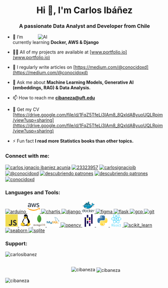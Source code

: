 <h1 align="center">Hi 👋, I'm Carlos Ibáñez</h1>
<h3 align="center">A passionate Data Analyst and Developer from Chile</h3>
<img align="right" alt="AI" width="400" src="https://assets-global.website-files.com/624ac40503a527cf47af4192/65313084ff0fb3453089947e_giphy.gif">

- 🌱 I’m currently learning **Docker, AWS & Django**

- 👨‍💻 All of my projects are available at [www.portfolio.io](www.portfolio.io)

- 📝 I regularly write articles on [https://medium.com/@conocidoxd](https://medium.com/@conocidoxd)

- 💬 Ask me about **Machine Learning Models, Generative AI (embeddings, RAG) & Data Analysis.**

- 📫 How to reach me **cibaneza@uft.edu**

- 📄 Get my CV [https://drive.google.com/file/d/1FqZ5TfeLi3lAm8_8QxldAByuoUQLRpjm/view?usp=sharing](https://drive.google.com/file/d/1FqZ5TfeLi3lAm8_8QxldAByuoUQLRpjm/view?usp=sharing)

- ⚡ Fun fact **I read more Statistics books than other topics.**

<h3 align="left">Connect with me:</h3>
<p align="left">
<a href="https://linkedin.com/in/carlos ignacio ibaniez acunia" target="blank"><img align="center" src="https://raw.githubusercontent.com/rahuldkjain/github-profile-readme-generator/master/src/images/icons/Social/linked-in-alt.svg" alt="carlos ignacio ibaniez acunia" height="30" width="40" /></a>
<a href="https://stackoverflow.com/users/23323957" target="blank"><img align="center" src="https://raw.githubusercontent.com/rahuldkjain/github-profile-readme-generator/master/src/images/icons/Social/stack-overflow.svg" alt="23323957" height="30" width="40" /></a>
<a href="https://instagram.com/carlosignacioib" target="blank"><img align="center" src="https://raw.githubusercontent.com/rahuldkjain/github-profile-readme-generator/master/src/images/icons/Social/instagram.svg" alt="carlosignacioib" height="30" width="40" /></a>
<a href="https://medium.com/@conocidoxd" target="blank"><img align="center" src="https://raw.githubusercontent.com/rahuldkjain/github-profile-readme-generator/master/src/images/icons/Social/medium.svg" alt="@conocidoxd" height="30" width="40" /></a>
<a href="https://www.youtube.com/c/descubriendo patrones" target="blank"><img align="center" src="https://raw.githubusercontent.com/rahuldkjain/github-profile-readme-generator/master/src/images/icons/Social/youtube.svg" alt="descubriendo patrones" height="30" width="40" /></a>
<a href="https://www.hackerrank.com/descubriendo patrones" target="blank"><img align="center" src="https://raw.githubusercontent.com/rahuldkjain/github-profile-readme-generator/master/src/images/icons/Social/hackerrank.svg" alt="descubriendo patrones" height="30" width="40" /></a>
<a href="https://www.leetcode.com/conocidoxd" target="blank"><img align="center" src="https://raw.githubusercontent.com/rahuldkjain/github-profile-readme-generator/master/src/images/icons/Social/leet-code.svg" alt="conocidoxd" height="30" width="40" /></a>
</p>

<h3 align="left">Languages and Tools:</h3>
<p align="left"> <a href="https://www.arduino.cc/" target="_blank" rel="noreferrer"> <img src="https://cdn.worldvectorlogo.com/logos/arduino-1.svg" alt="arduino" width="40" height="40"/> </a> <a href="https://aws.amazon.com" target="_blank" rel="noreferrer"> <img src="https://raw.githubusercontent.com/devicons/devicon/master/icons/amazonwebservices/amazonwebservices-original-wordmark.svg" alt="aws" width="40" height="40"/> </a> <a href="https://www.chartjs.org" target="_blank" rel="noreferrer"> <img src="https://www.chartjs.org/media/logo-title.svg" alt="chartjs" width="40" height="40"/> </a> <a href="https://www.djangoproject.com/" target="_blank" rel="noreferrer"> <img src="https://cdn.worldvectorlogo.com/logos/django.svg" alt="django" width="40" height="40"/> </a> <a href="https://www.docker.com/" target="_blank" rel="noreferrer"> <img src="https://raw.githubusercontent.com/devicons/devicon/master/icons/docker/docker-original-wordmark.svg" alt="docker" width="40" height="40"/> </a> <a href="https://www.figma.com/" target="_blank" rel="noreferrer"> <img src="https://www.vectorlogo.zone/logos/figma/figma-icon.svg" alt="figma" width="40" height="40"/> </a> <a href="https://flask.palletsprojects.com/" target="_blank" rel="noreferrer"> <img src="https://www.vectorlogo.zone/logos/pocoo_flask/pocoo_flask-icon.svg" alt="flask" width="40" height="40"/> </a> <a href="https://cloud.google.com" target="_blank" rel="noreferrer"> <img src="https://www.vectorlogo.zone/logos/google_cloud/google_cloud-icon.svg" alt="gcp" width="40" height="40"/> </a> <a href="https://git-scm.com/" target="_blank" rel="noreferrer"> <img src="https://www.vectorlogo.zone/logos/git-scm/git-scm-icon.svg" alt="git" width="40" height="40"/> </a> <a href="https://developer.mozilla.org/en-US/docs/Web/JavaScript" target="_blank" rel="noreferrer"> <img src="https://raw.githubusercontent.com/devicons/devicon/master/icons/javascript/javascript-original.svg" alt="javascript" width="40" height="40"/> </a> <a href="https://www.linux.org/" target="_blank" rel="noreferrer"> <img src="https://raw.githubusercontent.com/devicons/devicon/master/icons/linux/linux-original.svg" alt="linux" width="40" height="40"/> </a> <a href="https://www.mongodb.com/" target="_blank" rel="noreferrer"> <img src="https://raw.githubusercontent.com/devicons/devicon/master/icons/mongodb/mongodb-original-wordmark.svg" alt="mongodb" width="40" height="40"/> </a> <a href="https://www.mysql.com/" target="_blank" rel="noreferrer"> <img src="https://raw.githubusercontent.com/devicons/devicon/master/icons/mysql/mysql-original-wordmark.svg" alt="mysql" width="40" height="40"/> </a> <a href="https://opencv.org/" target="_blank" rel="noreferrer"> <img src="https://www.vectorlogo.zone/logos/opencv/opencv-icon.svg" alt="opencv" width="40" height="40"/> </a> <a href="https://pandas.pydata.org/" target="_blank" rel="noreferrer"> <img src="https://raw.githubusercontent.com/devicons/devicon/2ae2a900d2f041da66e950e4d48052658d850630/icons/pandas/pandas-original.svg" alt="pandas" width="40" height="40"/> </a> <a href="https://www.python.org" target="_blank" rel="noreferrer"> <img src="https://raw.githubusercontent.com/devicons/devicon/master/icons/python/python-original.svg" alt="python" width="40" height="40"/> </a> <a href="https://reactjs.org/" target="_blank" rel="noreferrer"> <img src="https://raw.githubusercontent.com/devicons/devicon/master/icons/react/react-original-wordmark.svg" alt="react" width="40" height="40"/> </a> <a href="https://scikit-learn.org/" target="_blank" rel="noreferrer"> <img src="https://upload.wikimedia.org/wikipedia/commons/0/05/Scikit_learn_logo_small.svg" alt="scikit_learn" width="40" height="40"/> </a> <a href="https://seaborn.pydata.org/" target="_blank" rel="noreferrer"> <img src="https://seaborn.pydata.org/_images/logo-mark-lightbg.svg" alt="seaborn" width="40" height="40"/> </a> <a href="https://www.sqlite.org/" target="_blank" rel="noreferrer"> <img src="https://www.vectorlogo.zone/logos/sqlite/sqlite-icon.svg" alt="sqlite" width="40" height="40"/> </a> </p>

<h3 align="left">Support:</h3>
<p><a href="https://ko-fi.com/carlosibanez"> <img align="left" src="https://cdn.ko-fi.com/cdn/kofi3.png?v=3" height="50" width="210" alt="carlosibanez" /></a></p><br><br>

<p><img align="left" src="https://github-readme-stats.vercel.app/api/top-langs?username=cibaneza&show_icons=true&locale=en&layout=compact" alt="cibaneza" /></p>

<p>&nbsp;<img align="center" src="https://github-readme-stats.vercel.app/api?username=cibaneza&show_icons=true&locale=en" alt="cibaneza" /></p>

<p><img align="center" src="https://github-readme-streak-stats.herokuapp.com/?user=cibaneza&" alt="cibaneza" /></p>

